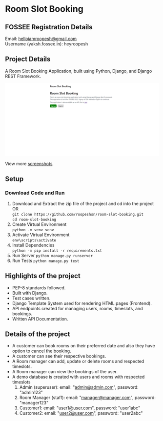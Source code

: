 # Room Slot Booking

## FOSSEE Registration Details

Email: helloiamroopesh@gmail.com  
Username (yaksh.fossee.in): heyroopesh

## Project Details

A Room Slot Booking Application, built using Python, Django, and Django REST Framework.

![HomePage Image](/static/screenshots/customer/1-HomePage.png)

View more [screenshots](//static/screenshots/)

## Setup

### Download Code and Run

1. Download and Extract the zip file of the project and cd into the project  
   OR  
   `git clone https://github.com/roopeshsn/room-slot-booking.git`  
   `cd room-slot-booking`
2. Create Virtual Environment  
   `python -m venv venv`
3. Activate Virtual Environment  
   `env\scripts\activate`
4. Install Dependencies  
   `python -m pip install -r requirements.txt`
5. Run Server
   `python manage.py runserver`
6. Run Tests
   `python manage.py test`

## Highlights of the project

- PEP-8 standards followed.
- Built with Django.
- Test cases written.
- Django Template System used for rendering HTML pages (Frontend).
- API endpoints created for managing users, rooms, timeslots, and bookings.
- Written API Documentation.

## Details of the project

- A customer can book rooms on their preferred date and also they have option to cancel the booking.
- A customer can see their respective bookings.
- A Room manager can add, update or delete rooms and respected timeslots.
- A Room manager can view the bookings of the user.
- A demo database is created with users and rooms with respected timeslots
  1. Admin (superuser): email: "admin@admin.com", password: "admin123"
  2. Room Manager (staff): email: "manager@manager.com", password: "manager123"
  3. Customer1: email: "user1@user.com", password: "user1abc"
  4. Customer2: email: "user2@user.com", password: "user2abc"

